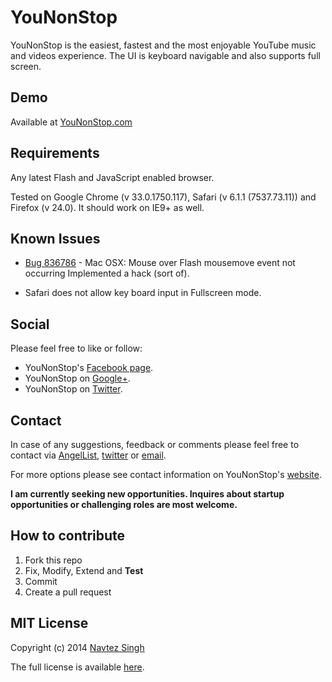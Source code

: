 # YouNonStop #

YouNonStop is the easiest, fastest and the most enjoyable YouTube music and videos experience. The UI is keyboard navigable and also supports full screen.


## Demo ##

Available at [YouNonStop.com](http://www.younonstop.com)


## Requirements ##

Any latest Flash and JavaScript enabled browser.

Tested on Google Chrome (v 33.0.1750.117), Safari (v 6.1.1 (7537.73.11)) and Firefox (v 24.0). It should work on IE9+ as well.


## Known Issues ##

- [Bug 836786](https://bugzilla.mozilla.org/show_bug.cgi?id=836786) - Mac OSX: Mouse over Flash mousemove event not occurring
  Implemented a hack (sort of).

- Safari does not allow key board input in Fullscreen mode.


## Social ##

Please feel free to like or follow:

- YouNonStop's [Facebook page](https://www.facebook.com/pages/Younonstopcom/777460158933051).
- YouNonStop on [Google+](https://plus.google.com/115602565845608223831).
- YouNonStop on [Twitter](https://www.twitter.com/UNonStop).


## Contact ##

In case of any suggestions, feedback or comments please feel free to contact via [AngelList](https://angel.co/navtez-singh),  [twitter](https://www.twitter.com/bynav) or [email](mailto:i-at-navtez-dot-com).

For more options please see contact information on YouNonStop's [website](http://www.younonstop.com).

**I am currently seeking new opportunities. Inquires about startup opportunities or challenging roles are most welcome.**


## How to contribute ##

1. Fork this repo
2. Fix, Modify, Extend and **Test**
3. Commit
4. Create a pull request


## MIT License ##

Copyright (c) 2014 [Navtez Singh](http://www.navtez.com)

The full license is available [here](http://www.opensource.org/licenses/mit-license.php).